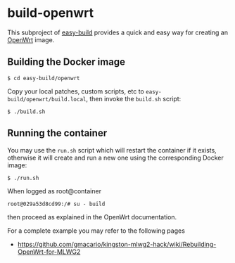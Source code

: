 build-openwrt
=============

This subproject of [easy-build](https://github.com/gmacario/easy-build) provides
a quick and easy way for creating an [OpenWrt](https://openwrt.org/) image.

Building the Docker image
-------------------------

```
$ cd easy-build/openwrt
```

Copy your local patches, custom scripts, etc to `easy-build/openwrt/build.local`,
then invoke the `build.sh` script:

```
$ ./build.sh
```

Running the container
---------------------

You may use the `run.sh` script which will restart the container if it exists,
otherwise it will create and run a new one using the corresponding Docker image:

```
$ ./run.sh
```

When logged as root@container

```
root@029a53d8cd99:/# su - build
```

then proceed as explained in the OpenWrt documentation.

For a complete example you may refer to the following pages

* https://github.com/gmacario/kingston-mlwg2-hack/wiki/Rebuilding-OpenWrt-for-MLWG2

<!-- EOF -->
